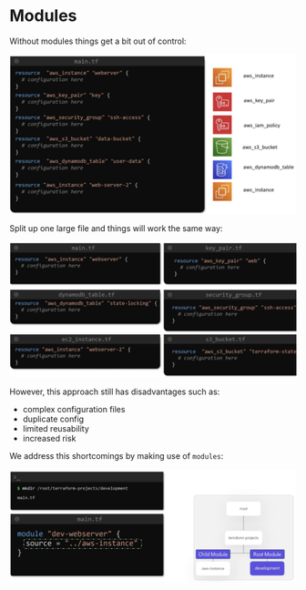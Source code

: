 # Modules

Without modules things get a bit out of control:

![Without modules](images/without-modules.jpg)

Split up one large file and things will work the same way:

![Split up](images/split-up.jpg)

However, this approach still has disadvantages such as:
- complex configuration files
- duplicate config
- limited reusability
- increased risk

We address this shortcomings by making use of `modules`:

![Using modules](images/using-modules.jpg)